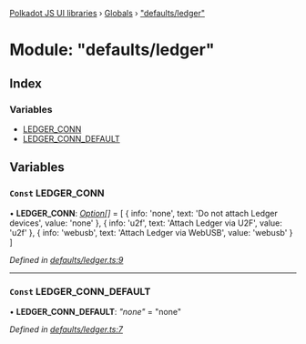 [Polkadot JS UI libraries](../README.md) › [Globals](../globals.md) › ["defaults/ledger"](_defaults_ledger_.md)

# Module: "defaults/ledger"

## Index

### Variables

* [LEDGER_CONN](_defaults_ledger_.md#const-ledger_conn)
* [LEDGER_CONN_DEFAULT](_defaults_ledger_.md#const-ledger_conn_default)

## Variables

### `Const` LEDGER_CONN

• **LEDGER_CONN**: *[Option](_types_.md#option)[]* = [
  {
    info: 'none',
    text: 'Do not attach Ledger devices',
    value: 'none'
  },
  {
    info: 'u2f',
    text: 'Attach Ledger via U2F',
    value: 'u2f'
  },
  {
    info: 'webusb',
    text: 'Attach Ledger via WebUSB',
    value: 'webusb'
  }
]

*Defined in [defaults/ledger.ts:9](https://github.com/polkadot-js/ui/blob/49c4c592/packages/ui-settings/src/defaults/ledger.ts#L9)*

___

### `Const` LEDGER_CONN_DEFAULT

• **LEDGER_CONN_DEFAULT**: *"none"* = "none"

*Defined in [defaults/ledger.ts:7](https://github.com/polkadot-js/ui/blob/49c4c592/packages/ui-settings/src/defaults/ledger.ts#L7)*
